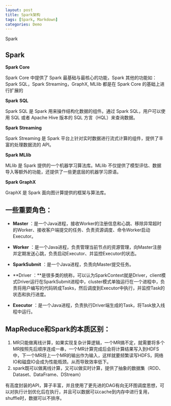 ```yaml
---
layout: post
title: Spark架构
tags: [Spark, Markdown]
categories: Demo
---
```


Spark

## Spark

**Spark Core**

Spark Core 中提供了 Spark 最基础与最核心的功能，Spark 其他的功能如：Spark SQL，Spark Streaming，GraphX, MLlib 都是在 Spark Core 的基础上进行扩展的

**Spark** **SQL**

Spark SQL 是 Spark 用来操作结构化数据的组件。通过 Spark SQL，用户可以使用 SQL 或者 Apache Hive 版本的 SQL 方言（HQL）来查询数据。

**Spark Streaming**

Spark Streaming 是 Spark 平台上针对实时数据进行流式计算的组件，提供了丰富的处理数据流的 API。

**Spark MLlib**

MLlib 是 Spark 提供的一个机器学习算法库。MLlib 不仅提供了模型评估、数据导入等额外的功能，还提供了一些更底层的机器学习原语。

**Spark GraphX**

GraphX 是 Spark 面向图计算提供的框架与算法库。



## 一些重要角色：

- **Master** ：是一个Java进程，接收Worker的注册信息和心跳、移除异常超时的Worker、接收客户端提交的任务、负责资源调度、命令Worker启动Executor。

- **Worker** ：是一个Java进程，负责管理当前节点的资源管理，向Master注册并定期发送心跳，负责启动Executor、并监控Executor的状态。

- **SparkSubmit** ：是一个Java进程，负责向Master提交任务。

- **Driver ：**是很多类的统称，可以认为SparkContext就是Driver，client模式Driver运行在SparkSubmit进程中，cluster模式单独运行在一个进程中，负责将用户编写的代码转成Tasks，然后调度到Executor中执行，并监控Task的状态和执行进度。

- **Executor** ：是一个Java进程，负责执行Driver端生成的Task，将Task放入线程中运行。

  

## **MapReduce和Spark的本质区别：**

1. MR只能做离线计算，如果实现复杂计算逻辑，一个MR搞不定，就需要将多个MR按照先后顺序连成一串，一个MR计算完成后会将计算结果写入到HDFS中，下一个MR将上一个MR的输出作为输入，这样就要频繁读写HDFS，网络IO和磁盘IO会成为性能瓶颈。从而导致效率低下。
2. spark既可以做离线计算，又可以做实时计算，提供了抽象的数据集（RDD、Dataset、DataFrame、DStream）

有高度封装的API，算子丰富，并且使用了更先进的DAG有向无环图调度思想，可以对执行计划优化后在执行，并且可以数据可以cache到内存中进行复用，shuffle时，数据可以不排序。